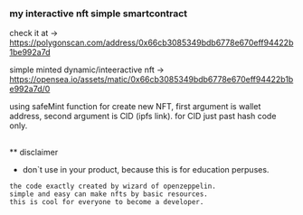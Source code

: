 ### my interactive nft simple smartcontract

check it at -> https://polygonscan.com/address/0x66cb3085349bdb6778e670eff94422b1be992a7d

simple minted dynamic/inteeractive nft -> https://opensea.io/assets/matic/0x66cb3085349bdb6778e670eff94422b1be992a7d/0

using safeMint function for create new NFT, first argument is wallet address, second argument is CID (ipfs link). for CID just past hash code only.

## 
** disclaimer
- don`t use in your product, because this is for education perpuses.

```
the code exactly created by wizard of openzeppelin.
simple and easy can make nfts by basic resources.
this is cool for everyone to become a developer.
```
